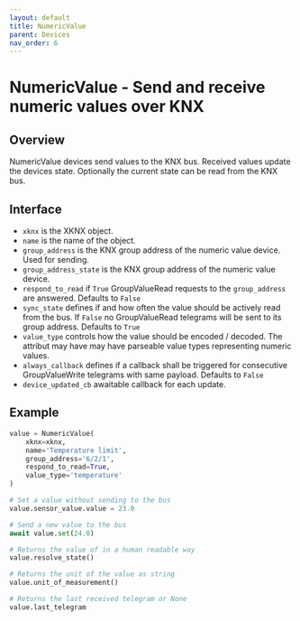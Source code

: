 ```yaml
---
layout: default
title: NumericValue
parent: Devices
nav_order: 6
---
```


# [](#header-1)NumericValue - Send and receive numeric values over KNX

## [](#header-2)Overview

NumericValue devices send values to the KNX bus. Received values update the devices state. Optionally the current state can be read from the KNX bus.

## [](#header-2)Interface

- `xknx` is the XKNX object.
- `name` is the name of the object.
- `group_address` is the KNX group address of the numeric value device. Used for sending.
- `group_address_state` is the KNX group address of the numeric value device.
- `respond_to_read` if `True` GroupValueRead requests to the `group_address` are answered. Defaults to `False`
- `sync_state` defines if and how often the value should be actively read from the bus. If `False` no GroupValueRead telegrams will be sent to its group address. Defaults to `True`
- `value_type` controls how the value should be encoded / decoded. The attribut may have may have parseable value types representing numeric values.
- `always_callback` defines if a callback shall be triggered for consecutive GroupValueWrite telegrams with same payload. Defaults to `False`
- `device_updated_cb` awaitable callback for each update.

## [](#header-2)Example

```python
value = NumericValue(
    xknx=xknx,
    name='Temperature limit',
    group_address='6/2/1',
    respond_to_read=True,
    value_type='temperature'
)

# Set a value without sending to the bus
value.sensor_value.value = 23.0

# Send a new value to the bus
await value.set(24.0)

# Returns the value of in a human readable way
value.resolve_state()

# Returns the unit of the value as string
value.unit_of_measurement()

# Returns the last received telegram or None
value.last_telegram
```
